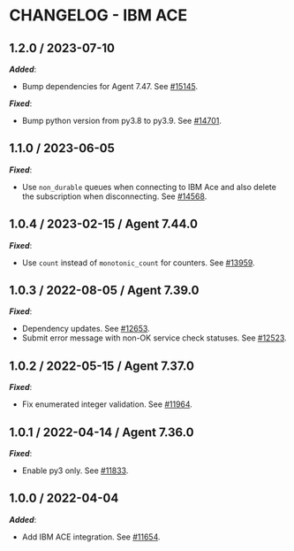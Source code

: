 # CHANGELOG - IBM ACE

## 1.2.0 / 2023-07-10

***Added***:

* Bump dependencies for Agent 7.47. See [#15145](https://github.com/DataDog/integrations-core/pull/15145).

***Fixed***:

* Bump python version from py3.8 to py3.9. See [#14701](https://github.com/DataDog/integrations-core/pull/14701).

## 1.1.0 / 2023-06-05

***Fixed***: 

* Use `non_durable` queues when connecting to IBM Ace and also delete the subscription when disconnecting. See [#14568](https://github.com/DataDog/integrations-core/pull/14568).


## 1.0.4 / 2023-02-15 / Agent 7.44.0

***Fixed***: 

* Use `count` instead of `monotonic_count` for counters. See [#13959](https://github.com/DataDog/integrations-core/pull/13959).


## 1.0.3 / 2022-08-05 / Agent 7.39.0

***Fixed***: 

* Dependency updates. See [#12653](https://github.com/DataDog/integrations-core/pull/12653).
* Submit error message with non-OK service check statuses. See [#12523](https://github.com/DataDog/integrations-core/pull/12523).


## 1.0.2 / 2022-05-15 / Agent 7.37.0

***Fixed***: 

* Fix enumerated integer validation. See [#11964](https://github.com/DataDog/integrations-core/pull/11964).


## 1.0.1 / 2022-04-14 / Agent 7.36.0

***Fixed***: 

* Enable py3 only. See [#11833](https://github.com/DataDog/integrations-core/pull/11833).


## 1.0.0 / 2022-04-04

***Added***: 

* Add IBM ACE integration. See [#11654](https://github.com/DataDog/integrations-core/pull/11654).


